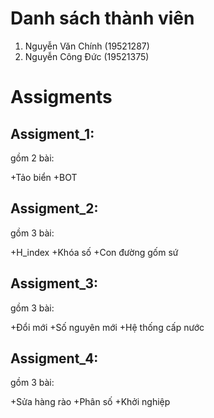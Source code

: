# Danh sách thành viên
1. Nguyễn Văn Chính (19521287)
2. Nguyễn Công Đức (19521375)
# Assigments
## Assigment_1: 
gồm 2 bài:

+Tảo biển
+BOT
## Assigment_2: 
gồm 3 bài:

+H_index
+Khóa số
+Con đường gốm sứ 
## Assigment_3: 
gồm 3 bài:

+Đổi mới
+Số nguyên mới
+Hệ thống cấp nước
## Assigment_4: 
gồm 3 bài:

+Sửa hàng rào
+Phân số
+Khởi nghiệp


